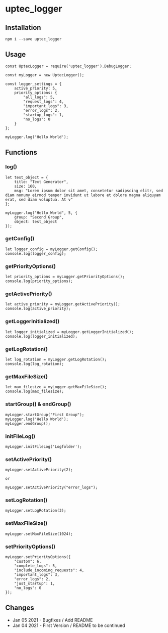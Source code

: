 # uptec_logger

## Installation
```
npm i --save uptec_logger
```

## Usage

```
const UptecLogger = require('uptec_logger').DebugLogger;

const myLogger = new UptecLogger();

const logger_settings = {
    active_priority: 5,
    priority_options: {
        "all_logs": 5,
        "request_logs": 4,
        "important_logs": 3,
        "error_logs": 2,
        "startup_logs": 1,
        "no_logs": 0
    }
};

myLogger.log('Hello World');
```

## Functions
### log()
```
let test_object = {
    title: "Text Generator",
    size: 160,
    msg: "Lorem ipsum dolor sit amet, consetetur sadipscing elitr, sed diam nonumy eirmod tempor invidunt ut labore et dolore magna aliquyam erat, sed diam voluptua. At v"
};

myLogger.log("Hello World", 5, {
    group: "Second Group",
    object: test_object
});
```

### getConfig()
```
let logger_config = myLogger.getConfig();
console.log(logger_config);
```
### getPriorityOptions()
```
let priority_options = myLogger.getPriorityOptions();
console.log(priority_options);
```
### getActivePriority()
```
let active_priority = myLogger.getActivePriority();
console.log(active_priority);
```
### getLoggerInitialized()
```
let logger_initialized = myLogger.getLoggerInitialized();
console.log(logger_initialized);
```
### getLogRotation()
```
let log_rotation = myLogger.getLogRotation();
console.log(log_rotation);
```
### getMaxFileSize()
```
let max_filesize = myLogger.getMaxFileSize();
console.log(max_filesize);
```

### startGroup() & endGroup()
```
myLogger.startGroup("First Group");
myLogger.log('Hello World');
myLogger.endGroup();
```

### initFileLog()
```
myLogger.initFileLog('Logfolder');
```

### setActivePriority()
```
myLogger.setActivePriority(2);

or 

myLogger.setActivePriority("error_logs");
```
### setLogRotation()
```
myLogger.setLogRotation(3);
```
### setMaxFileSize()
```
myLogger.setMaxFileSize(1024);
```
### setPriorityOptions()
```
myLogger.setPriorityOptions({
    "custom": 6,
    "complete_logs": 5,
    "include_incoming_requests": 4,
    "important_logs": 3,
    "error_logs": 2,
    "just_startup": 1,
    "no_logs": 0
});
```

## Changes
- Jan 05 2021 - Bugfixes / Add README
- Jan 04 2021 - First Version / README to be continued